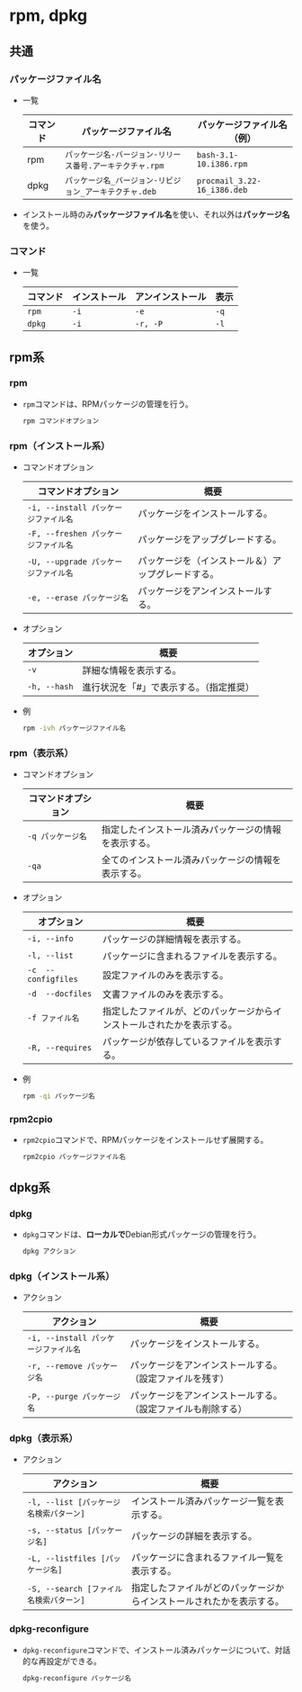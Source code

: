 # rpm, dpkg

## 共通

### パッケージファイル名

- 一覧

  | コマンド | パッケージファイル名                                      | パッケージファイル名（例）  |
  | -------- | --------------------------------------------------------- | --------------------------- |
  | rpm      | `パッケージ名-バージョン-リリース番号.アーキテクチャ.rpm` | `bash-3.1-10.i386.rpm`      |
  | dpkg     | `パッケージ名_バージョン-リビジョン_アーキテクチャ.deb`   | `procmail_3.22-16_i386.deb` |

- インストール時のみ**パッケージファイル名**を使い、それ以外は**パッケージ名**を使う。

### コマンド

- 一覧

  | コマンド | インストール | アンインストール | 表示 |
  | -------- | ------------ | ---------------- | ---- |
  | `rpm`    | `-i`         | `-e`             | `-q` |
  | `dpkg`   | `-i`         | `-r, -P`         | `-l` |

## rpm系

### rpm

- `rpm`コマンドは、RPMパッケージの管理を行う。

  ```bash
  rpm コマンドオプション
  ```

### rpm（インストール系）

- コマンドオプション

  | コマンドオプション                   | 概要                                               |
  | ------------------------------------ | -------------------------------------------------- |
  | `-i, --install パッケージファイル名` | パッケージをインストールする。                     |
  | `-F, --freshen パッケージファイル名` | パッケージをアップグレードする。                   |
  | `-U, --upgrade パッケージファイル名` | パッケージを（インストール＆）アップグレードする。 |
  | `-e, --erase パッケージ名`           | パッケージをアンインストールする。                 |
  
- オプション

  | オプション   | 概要                                    |
  | ------------ | --------------------------------------- |
  | `-v`         | 詳細な情報を表示する。                  |
  | `-h, --hash` | 進行状況を「#」で表示する。（指定推奨） |

- 例

  ```bash
  rpm -ivh パッケージファイル名
  ```

### rpm（表示系）

- コマンドオプション

  | コマンドオプション | 概要                                                 |
  | ------------------ | ---------------------------------------------------- |
  | `-q パッケージ名`  | 指定したインストール済みパッケージの情報を表示する。 |
  | `-qa`              | 全てのインストール済みパッケージの情報を表示する。   |

- オプション

  | オプション          | 概要                                                         |
  | ------------------- | ------------------------------------------------------------ |
  | `-i, --info`        | パッケージの詳細情報を表示する。                             |
  | `-l, --list`        | パッケージに含まれるファイルを表示する。                     |
  | `-c  --configfiles` | 設定ファイルのみを表示する。                                 |
  | `-d  --docfiles`    | 文書ファイルのみを表示する。                                 |
  | `-f ファイル名`     | 指定したファイルが、どのパッケージからインストールされたかを表示する。 |
  | `-R, --requires`    | パッケージが依存しているファイルを表示する。                 |

- 例

  ```bash
  rpm -qi パッケージ名
  ```

### rpm2cpio

- `rpm2cpio`コマンドで、RPMパッケージをインストールせず展開する。

  ```bash
  rpm2cpio パッケージファイル名
  ```

## dpkg系

### dpkg

- `dpkg`コマンドは、**ローカルで**Debian形式パッケージの管理を行う。

  ```bash
  dpkg アクション
  ```

### dpkg（インストール系）

- アクション

  | アクション                           | 概要                                                         |
  | ------------------------------------ | ------------------------------------------------------------ |
  | `-i, --install パッケージファイル名` | パッケージをインストールする。                               |
  | `-r, --remove パッケージ名`          | パッケージをアンインストールする。（設定ファイルを残す）     |
  | `-P, --purge パッケージ名`           | パッケージをアンインストールする。（設定ファイルも削除する） |

### dpkg（表示系）

- アクション

  | アクション                              | 概要                                                         |
  | --------------------------------------- | ------------------------------------------------------------ |
  | `-l, --list [パッケージ名検索パターン]` | インストール済みパッケージ一覧を表示する。                   |
  | `-s, --status [パッケージ名]`           | パッケージの詳細を表示する。                                 |
  | `-L, --listfiles [パッケージ名]`        | パッケージに含まれるファイル一覧を表示する。                 |
  | `-S, --search [ファイル名検索パターン]` | 指定したファイルがどのパッケージからインストールされたかを表示する。 |

### dpkg-reconfigure

- `dpkg-reconfigure`コマンドで、インストール済みパッケージについて、対話的な再設定ができる。

  ```bash
  dpkg-reconfigure パッケージ名
  ```
